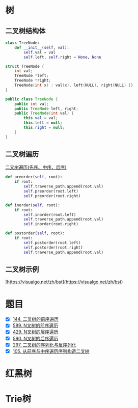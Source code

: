# 树
## 二叉树结构体
```python
class TreeNode:
    def __init__(self, val):
        self.val = val
        self.left, self.right = None, None
```

```c++
struct TreeNode {
    int val;
    TreeNode *left;
    TreeNode *right;
    TreeNode(int x) : val(x), left(NULL), right(NULL) {}
}
```

```java
public class TreeNode {
    public int val;
    public TreeNode left, right;
    public TreeNode(int val) {
        this.val = val;
        this.left = null;
        this.right = null;
    }
}
```

## 二叉树遍历
[二叉树遍历(先序、中序、后序)](https://www.jianshu.com/p/456af5480cee)
```python
def preorder(self, root):
    if root:
        self.traverse_path.append(root.val)
        self.preorder(root.left)
        self.preorder(root.right)

def inorder(self, root):
    if root:
        self.inorder(root.left)
        self.traverse_path.append(root.val)
        self.inorder(root.right)

def postorder(self, root):
    if root:
        self.postorder(root.left)
        self.postorder(root.right)
        self.traverse_path.append(root.val)
```

## 二叉树示例
[https://visualgo.net/zh/bst](https://visualgo.net/zh/bst)

# 题目
- [x] [144. 二叉树的前序遍历](https://leetcode-cn.com/problems/binary-tree-preorder-traversal/)  
- [x] [589. N叉树的前序遍历](https://leetcode-cn.com/problems/n-ary-tree-preorder-traversal/description/)  
- [x] [429. N叉树的层序遍历](https://leetcode-cn.com/problems/n-ary-tree-level-order-traversal/)  
- [x] [590. N叉树的后序遍历](https://leetcode-cn.com/problems/n-ary-tree-postorder-traversal/)  
- [x] [297. 二叉树的序列化与反序列化](https://leetcode-cn.com/problems/serialize-and-deserialize-binary-tree/)
- [x] [105. 从前序与中序遍历序列构造二叉树](https://leetcode-cn.com/problems/construct-binary-tree-from-preorder-and-inorder-traversal/)

# 红黑树 

# Trie树  
